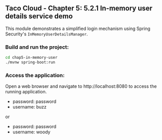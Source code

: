 ## Taco Cloud - Chapter 5: 5.2.1 In-memory user details service demo
This module demonstrates a simplified login mechanism using Spring Security's `InMemoryUserDetailsManager`.

### Build and run the project:
```bash
cd chap5-in-memory-user
./mvnw spring-boot:run
```

### Access the application:
Open a web browser and navigate to http://localhost:8080 to access the running application.

* password: password
* username: buzz

or
* password: password
* username: woody